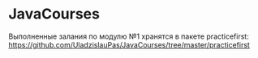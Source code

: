 # JavaCourses
Выполненные залания по модулю №1 хранятся в пакете practicefirst:
https://github.com/UladzislauPas/JavaCourses/tree/master/practicefirst
